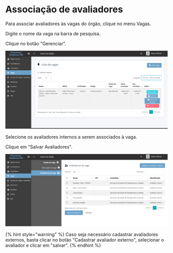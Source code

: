 # Associação de avaliadores

Para associar avaliadores às vagas do órgão, clique no menu Vagas.

Digite o nome da vaga na barra de pesquisa.

Clique no botão "Gerenciar".

![](<../.gitbook/assets/image (41).png>)

Selecione os avaliadores internos a serem associados à vaga.

Clique em "Salvar Avaliadores".

![](<../.gitbook/assets/image (45).png>)

{% hint style="warning" %}
Caso seja necessário cadastrar avaliadores externos, basta clicar no botão "Cadastrar avaliador externo", selecionar o avaliador e clicar em "salvar".
{% endhint %}
